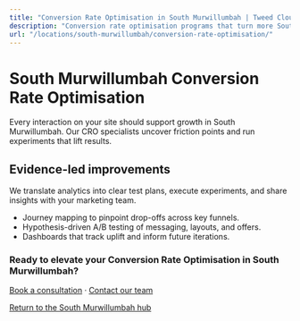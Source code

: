 ```yaml
---
title: "Conversion Rate Optimisation in South Murwillumbah | Tweed Cloud"
description: "Conversion rate optimisation programs that turn more South Murwillumbah visitors into customers."
url: "/locations/south-murwillumbah/conversion-rate-optimisation/"
---
```


# South Murwillumbah Conversion Rate Optimisation

Every interaction on your site should support growth in South Murwillumbah. Our CRO specialists uncover friction points and run experiments that lift results.

## Evidence-led improvements

We translate analytics into clear test plans, execute experiments, and share insights with your marketing team.

- Journey mapping to pinpoint drop-offs across key funnels.
- Hypothesis-driven A/B testing of messaging, layouts, and offers.
- Dashboards that track uplift and inform future iterations.

### Ready to elevate your Conversion Rate Optimisation in South Murwillumbah?

[Book a consultation](/consultation/) · [Contact our team](/contact/)

[Return to the South Murwillumbah hub](/locations/south-murwillumbah/)
